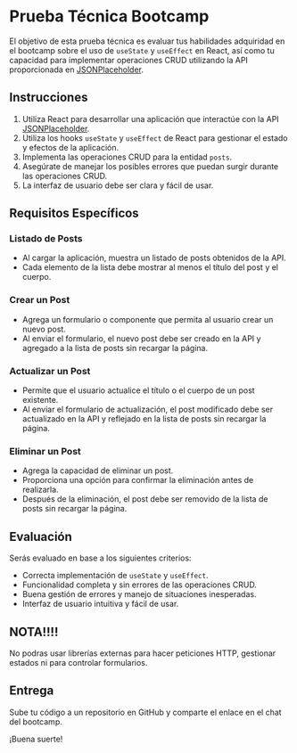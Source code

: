 # Prueba Técnica Bootcamp

El objetivo de esta prueba técnica es evaluar tus habilidades adquiridad en el bootcamp sobre el uso de `useState` y `useEffect` en React, así como tu capacidad para implementar operaciones CRUD utilizando la API proporcionada en [JSONPlaceholder](https://jsonplaceholder.typicode.com/).

## Instrucciones

1. Utiliza React para desarrollar una aplicación que interactúe con la API [JSONPlaceholder](https://jsonplaceholder.typicode.com/).
2. Utiliza los hooks `useState` y `useEffect` de React para gestionar el estado y efectos de la aplicación.
3. Implementa las operaciones CRUD para la entidad `posts`.
4. Asegúrate de manejar los posibles errores que puedan surgir durante las operaciones CRUD.
5. La interfaz de usuario debe ser clara y fácil de usar.

## Requisitos Específicos

### Listado de Posts

- Al cargar la aplicación, muestra un listado de posts obtenidos de la API.
- Cada elemento de la lista debe mostrar al menos el título del post y el cuerpo.

### Crear un Post

- Agrega un formulario o componente que permita al usuario crear un nuevo post.
- Al enviar el formulario, el nuevo post debe ser creado en la API y agregado a la lista de posts sin recargar la página.

### Actualizar un Post

- Permite que el usuario actualice el título o el cuerpo de un post existente.
- Al enviar el formulario de actualización, el post modificado debe ser actualizado en la API y reflejado en la lista de posts sin recargar la página.

### Eliminar un Post

- Agrega la capacidad de eliminar un post.
- Proporciona una opción para confirmar la eliminación antes de realizarla.
- Después de la eliminación, el post debe ser removido de la lista de posts sin recargar la página.

## Evaluación

Serás evaluado en base a los siguientes criterios:

- Correcta implementación de `useState` y `useEffect`.
- Funcionalidad completa y sin errores de las operaciones CRUD.
- Buena gestión de errores y manejo de situaciones inesperadas.
- Interfaz de usuario intuitiva y fácil de usar.

## NOTA!!!!

No podras usar librerías externas para hacer peticiones HTTP, gestionar estados ni para controlar formularios.

## Entrega

Sube tu código a un repositorio en GitHub y comparte el enlace en el chat del bootcamp.

¡Buena suerte!
